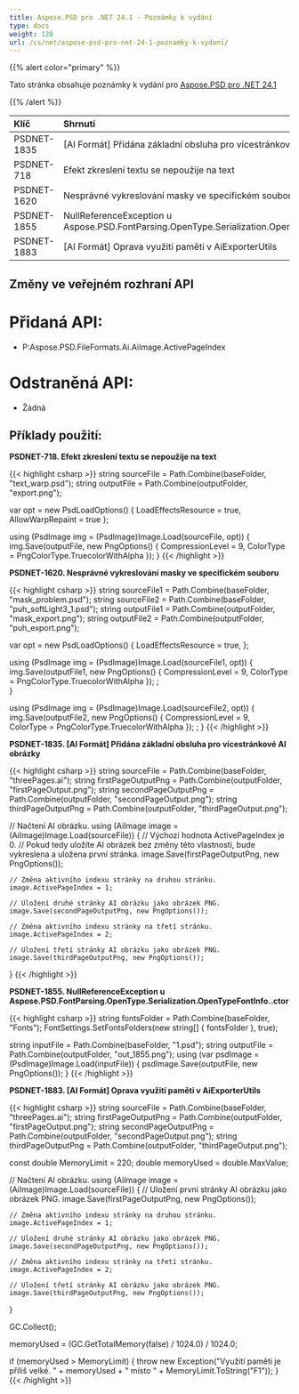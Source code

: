 ```yaml
---
title: Aspose.PSD pro .NET 24.1 - Poznámky k vydání
type: docs
weight: 120
url: /cs/net/aspose-psd-pro-net-24-1-poznamky-k-vydani/
---
```


{{% alert color="primary" %}}

Tato stránka obsahuje poznámky k vydání pro [Aspose.PSD pro .NET 24.1](https://www.nuget.org/packages/Aspose.PSD/)

{{% /alert %}}

| **Klíč**    | **Shrnutí**                                                                                        | **Kategorie** |
|:-----------|:----------------------------------------------------------------------------------------------------|:------------|
| PSDNET-1835 | [AI Formát] Přidána základní obsluha pro vícestránkové AI obrázky                                    | Feature      |
| PSDNET-718  | Efekt zkreslení textu se nepoužije na text                                                          | Chyba        |
| PSDNET-1620 | Nesprávné vykreslování masky ve specifickém souboru                                                 | Chyba        |
| PSDNET-1855 | NullReferenceException u Aspose.PSD.FontParsing.OpenType.Serialization.OpenTypeFontInfo..ctor       | Chyba        |
| PSDNET-1883 | [AI Formát] Oprava využití paměti v AiExporterUtils                                                  | Chyba        |



## **Změny ve veřejném rozhraní API**
# **Přidaná API:**
- P:Aspose.PSD.FileFormats.Ai.AiImage.ActivePageIndex

# **Odstraněná API:**
- Žádná


## **Příklady použití:**

**PSDNET-718. Efekt zkreslení textu se nepoužije na text**

{{< highlight csharp >}}
string sourceFile = Path.Combine(baseFolder, "text_warp.psd");
string outputFile = Path.Combine(outputFolder, "export.png");

var opt = new PsdLoadOptions()
{
    LoadEffectsResource = true,
    AllowWarpRepaint = true
};

using (PsdImage img = (PsdImage)Image.Load(sourceFile, opt))
{
    img.Save(outputFile, new PngOptions() { CompressionLevel = 9, ColorType = PngColorType.TruecolorWithAlpha });
}
{{< /highlight >}}

**PSDNET-1620. Nesprávné vykreslování masky ve specifickém souboru**

{{< highlight csharp >}}
string sourceFile1 = Path.Combine(baseFolder, "mask_problem.psd");
string sourceFile2 = Path.Combine(baseFolder, "puh_softLight3_1.psd");
string outputFile1 = Path.Combine(outputFolder, "mask_export.png");
string outputFile2 = Path.Combine(outputFolder, "puh_export.png");

var opt = new PsdLoadOptions()
{
    LoadEffectsResource = true,
};

using (PsdImage img = (PsdImage)Image.Load(sourceFile1, opt))
{
    img.Save(outputFile1, new PngOptions() { CompressionLevel = 9, ColorType = PngColorType.TruecolorWithAlpha }); ;                
}

using (PsdImage img = (PsdImage)Image.Load(sourceFile2, opt))
{
    img.Save(outputFile2, new PngOptions() { CompressionLevel = 9, ColorType = PngColorType.TruecolorWithAlpha }); ;
}
{{< /highlight >}}

**PSDNET-1835. [AI Formát] Přidána základní obsluha pro vícestránkové AI obrázky**

{{< highlight csharp >}}
string sourceFile = Path.Combine(baseFolder, "threePages.ai");
string firstPageOutputPng = Path.Combine(outputFolder, "firstPageOutput.png");
string secondPageOutputPng = Path.Combine(outputFolder, "secondPageOutput.png");
string thirdPageOutputPng = Path.Combine(outputFolder, "thirdPageOutput.png");

// Načtení AI obrázku.
using (AiImage image = (AiImage)Image.Load(sourceFile))
{
    // Výchozí hodnota ActivePageIndex je 0.
    // Pokud tedy uložíte AI obrázek bez změny této vlastnosti, bude vykreslena a uložena první stránka.
    image.Save(firstPageOutputPng, new PngOptions());

    // Změna aktivního indexu stránky na druhou stránku.
    image.ActivePageIndex = 1;

    // Uložení druhé stránky AI obrázku jako obrázek PNG.
    image.Save(secondPageOutputPng, new PngOptions());

    // Změna aktivního indexu stránky na třetí stránku.
    image.ActivePageIndex = 2;

    // Uložení třetí stránky AI obrázku jako obrázek PNG.
    image.Save(thirdPageOutputPng, new PngOptions());
}
{{< /highlight >}}

**PSDNET-1855. NullReferenceException u Aspose.PSD.FontParsing.OpenType.Serialization.OpenTypeFontInfo..ctor**

{{< highlight csharp >}}
string fontsFolder = Path.Combine(baseFolder, "Fonts");
FontSettings.SetFontsFolders(new string[] { fontsFolder }, true);

string inputFile = Path.Combine(baseFolder, "1.psd");
string outputFile = Path.Combine(outputFolder, "out_1855.png");
using (var psdImage = (PsdImage)Image.Load(inputFile))
{
    psdImage.Save(outputFile, new PngOptions());
}
{{< /highlight >}}

**PSDNET-1883. [AI Formát] Oprava využití paměti v AiExporterUtils**

{{< highlight csharp >}}
string sourceFile = Path.Combine(baseFolder, "threePages.ai");
string firstPageOutputPng = Path.Combine(outputFolder, "firstPageOutput.png");
string secondPageOutputPng = Path.Combine(outputFolder, "secondPageOutput.png");
string thirdPageOutputPng = Path.Combine(outputFolder, "thirdPageOutput.png");

const double MemoryLimit = 220;
double memoryUsed = double.MaxValue;

// Načtení AI obrázku.
using (AiImage image = (AiImage)Image.Load(sourceFile))
{
    // Uložení první stránky AI obrázku jako obrázek PNG.
    image.Save(firstPageOutputPng, new PngOptions());

    // Změna aktivního indexu stránky na druhou stránku.
    image.ActivePageIndex = 1;

    // Uložení druhé stránky AI obrázku jako obrázek PNG.
    image.Save(secondPageOutputPng, new PngOptions());

    // Změna aktivního indexu stránky na třetí stránku.
    image.ActivePageIndex = 2;

    // Uložení třetí stránky AI obrázku jako obrázek PNG.
    image.Save(thirdPageOutputPng, new PngOptions());
}

GC.Collect();

memoryUsed = (GC.GetTotalMemory(false) / 1024.0) / 1024.0;

if (memoryUsed > MemoryLimit)
{
    throw new Exception("Využití paměti je příliš velké. " + memoryUsed + " místo " + MemoryLimit.ToString("F1"));
}
{{< /highlight >}}
